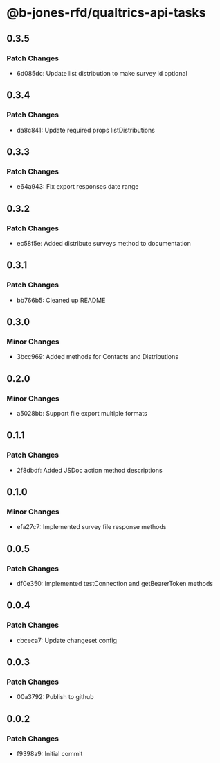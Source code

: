 # @b-jones-rfd/qualtrics-api-tasks

## 0.3.5

### Patch Changes

- 6d085dc: Update list distribution to make survey id optional

## 0.3.4

### Patch Changes

- da8c841: Update required props listDistributions

## 0.3.3

### Patch Changes

- e64a943: Fix export responses date range

## 0.3.2

### Patch Changes

- ec58f5e: Added distribute surveys method to documentation

## 0.3.1

### Patch Changes

- bb766b5: Cleaned up README

## 0.3.0

### Minor Changes

- 3bcc969: Added methods for Contacts and Distributions

## 0.2.0

### Minor Changes

- a5028bb: Support file export multiple formats

## 0.1.1

### Patch Changes

- 2f8dbdf: Added JSDoc action method descriptions

## 0.1.0

### Minor Changes

- efa27c7: Implemented survey file response methods

## 0.0.5

### Patch Changes

- df0e350: Implemented testConnection and getBearerToken methods

## 0.0.4

### Patch Changes

- cbceca7: Update changeset config

## 0.0.3

### Patch Changes

- 00a3792: Publish to github

## 0.0.2

### Patch Changes

- f9398a9: Initial commit

